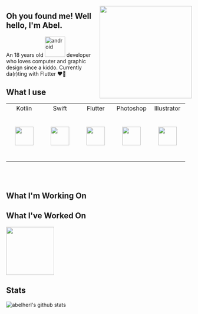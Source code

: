 <img align='right' src="https://i.pinimg.com/originals/3f/2b/74/3f2b7432958ae4deaceed4e28b5322ed.gif" height="250"><h2>Oh you found me! Well hello, I'm Abel.</h2>
<p>An 18 years old <img src="https://cdn.svgporn.com/logos/android.svg" width="55" alt="android"> developer who loves computer and graphic design since a kiddo. Currently da(r)ting with Flutter ♥🤫</p>
  
## What I use
<table>
  <tbody>
    <tr valign="top">
      <td width="20%" align="center">
        <span>Kotlin</span><br><br><br>
        <img height="50px" src="https://cdn.svgporn.com/logos/kotlin.svg"><br><br><br>
      </td>
      <td width="20%" align="center">
        <span>Swift</span><br><br><br>
        <img height="50px" src="https://cdn.svgporn.com/logos/swift.svg"><br><br><br>
      </td>
      <td width="20%" align="center">
        <span>Flutter</span><br><br><br>
        <img height="50px" src="https://cdn.svgporn.com/logos/flutter.svg"><br><br><br>
      </td>
      <td width="20%" align="center">
        <span>Photoshop</span><br><br><br>
        <img height="50px" src="https://cdn.worldvectorlogo.com/logos/photoshop-cc.svg"><br><br><br>
      </td>
      <td width="20%" align="center">
        <span>Illustrator</span><br><br><br>
        <img height="50px" src="https://cdn.worldvectorlogo.com/logos/adobe-illustrator-cc.svg"><br><br><br>
      </td>
    </tr>
  </tbody>
</table><br><br>

## What I'm Working On


## What I've Worked On

<a href="https://github.com/abelherl/antrian">
  <img src="https://github-readme-stats.vercel.app/api/pin/?username=abelherl&repo=antrian&theme=default" height="130"/>
</a>

## Stats

![abelherl's github stats](https://github-readme-stats.vercel.app/api?username=abelherl&show_icons=true&theme=default)
